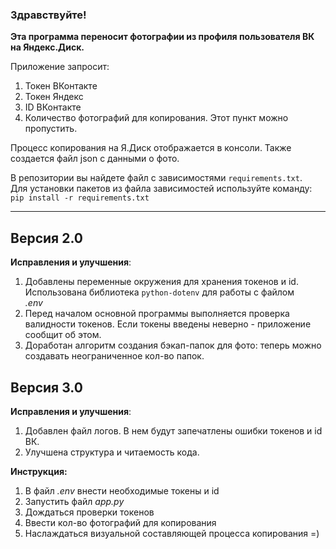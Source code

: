 ### Здравствуйте!

**Эта программа переносит фотографии из профиля пользователя ВК на Яндекс.Диск.**

Приложение запросит:

1. Токен ВКонтакте
2. Токен Яндекс
3. ID ВКонтакте
4. Количество фотографий для копирования. Этот пункт можно пропустить.

Процесс копирования на Я.Диск отображается в консоли. Также создается файл json с данными о фото.

В репозитории вы найдете файл с зависимостями ```requirements.txt```.  
Для установки пакетов из файла зависимостей используйте команду:  
```pip install -r requirements.txt```

---

## Версия 2.0

**Исправления и улучшения**:

1. Добавлены переменные окружения для хранения токенов и id.  
   Использована библиотека ```python-dotenv``` для работы с файлом  
   _.env_
2. Перед началом основной программы выполняется проверка валидности токенов. Если токены введены неверно - приложение
   сообщит об этом.
3. Доработан алгоритм создания бэкап-папок для фото: теперь можно  
   создавать неограниченное кол-во папок.

## Версия 3.0

**Исправления и улучшения**:

1. Добавлен файл логов. В нем будут запечатлены ошибки токенов и id ВК.
2. Улучшена структура и читаемость кода. 


**Инструкция:**

1. В файл _.env_ внести необходимые токены и id
2. Запустить файл _app.py_
3. Дождаться проверки токенов
4. Ввести кол-во фотографий для копирования
5. Наслаждаться визуальной составляющей процесса копирования =)  
